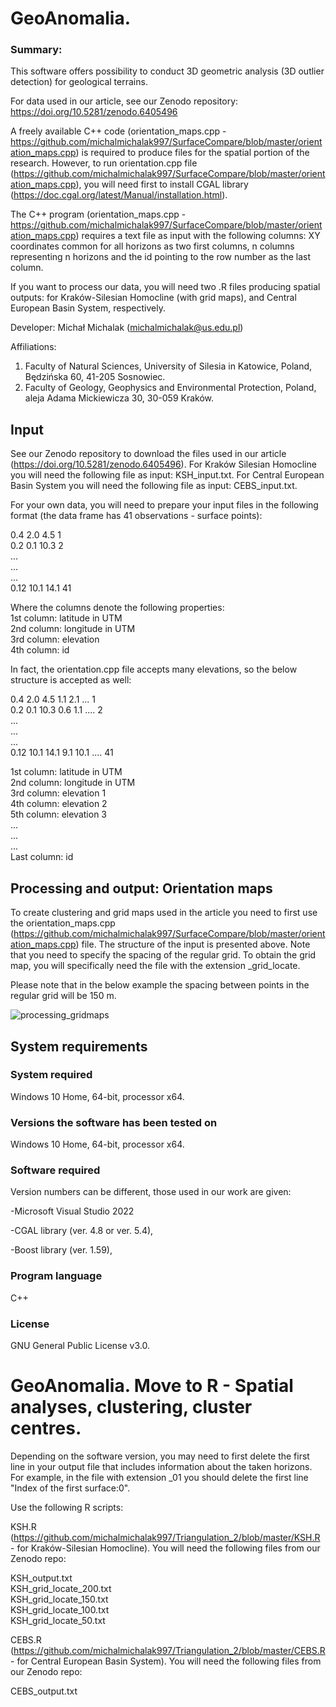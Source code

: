# GeoAnomalia. 

### Summary: 

This software offers possibility to conduct 3D geometric analysis (3D outlier detection) for geological terrains.

For data used in our article, see our Zenodo repository: https://doi.org/10.5281/zenodo.6405496

A freely available C++ code (orientation_maps.cpp - https://github.com/michalmichalak997/SurfaceCompare/blob/master/orientation_maps.cpp) is required to produce files for the spatial portion of the research.
However, to run orientation.cpp file (https://github.com/michalmichalak997/SurfaceCompare/blob/master/orientation_maps.cpp), 
you will need first to install CGAL library (https://doc.cgal.org/latest/Manual/installation.html).

The C++ program (orientation_maps.cpp - https://github.com/michalmichalak997/SurfaceCompare/blob/master/orientation_maps.cpp) requires a text file as input with the following columns: 
XY coordinates common for all horizons as two first columns, n columns representing n horizons and the id pointing to the row number as the last column. 

If you want to process our data, you will need two .R files producing spatial outputs: for Kraków-Silesian Homocline (with grid maps), and Central European Basin System, respectively. 

Developer: Michał Michalak (michalmichalak@us.edu.pl)

Affiliations: 
1) Faculty of Natural Sciences, University of Silesia in Katowice, Poland, Będzińska 60, 41-205 Sosnowiec.
2) Faculty of Geology, Geophysics and Environmental Protection, Poland, aleja Adama Mickiewicza 30, 30-059 Kraków.


## Input

See our Zenodo repository to download the files used in our article (https://doi.org/10.5281/zenodo.6405496).
For Kraków Silesian Homocline you will need the following file as input: KSH_input.txt.
For Central European Basin System you will need the following file as input: CEBS_input.txt.

For your own data, you will need to prepare your input files in the following format (the data frame has 41 observations - surface points):  

0.4 2.0 4.5 1  
0.2 0.1 10.3 2  
...  
...  
...  
0.12 10.1 14.1 41  

Where the columns denote the following properties:  
1st column: latitude in UTM  
2nd column: longitude in UTM  
3rd column: elevation  
4th column: id  

In fact, the orientation.cpp file accepts many elevations, so the below structure is accepted as well:  

0.4 2.0 4.5 1.1 2.1 ... 1  
0.2 0.1 10.3 0.6 1.1 .... 2  
...  
...  
...  
0.12 10.1 14.1 9.1 10.1 .... 41  


1st column: latitude in UTM  
2nd column: longitude in UTM  
3rd column: elevation 1  
4th column: elevation 2  
5th column: elevation 3  
...  
...  
...  
Last column: id  



## Processing and output: Orientation maps

To create clustering and grid maps used in the article you need to first use the orientation_maps.cpp (https://github.com/michalmichalak997/SurfaceCompare/blob/master/orientation_maps.cpp) file. The structure of the input is presented above. 
Note that you need to specify the spacing of the regular grid. 
To obtain the grid map, you will specifically need the file with the extension _grid_locate.

Please note that in the below example the spacing between points in the regular grid will be 150 m.

![processing_gridmaps](https://user-images.githubusercontent.com/28152295/161153466-fa068793-141a-46d4-939c-a58914b2d853.png)

## System requirements

### System required

Windows 10 Home, 64-bit, processor x64.

### Versions the software has been tested on

Windows 10 Home, 64-bit, processor x64.

### Software required 

Version numbers can be different, those used in our work are given: 

  -Microsoft Visual Studio 2022 
  
  -CGAL library (ver. 4.8 or ver. 5.4),
  
  -Boost library (ver. 1.59), 
  
  
### Program language

C++

### License

GNU General Public License v3.0.


# GeoAnomalia. Move to R - Spatial analyses, clustering, cluster centres.

Depending on the software version, you may need to first delete the first line in your output file that includes information about the taken horizons. 
For example, in the file with extension _01 you should delete the first line "Index of the first surface:0".

Use the following R scripts:

KSH.R (https://github.com/michalmichalak997/Triangulation_2/blob/master/KSH.R - for Kraków-Silesian Homocline). You will need the following files from our Zenodo repo:  

KSH_output.txt  
KSH_grid_locate_200.txt  
KSH_grid_locate_150.txt  
KSH_grid_locate_100.txt  
KSH_grid_locate_50.txt  

CEBS.R (https://github.com/michalmichalak997/Triangulation_2/blob/master/CEBS.R - for Central European Basin System). You will need the following files from our Zenodo repo:  

CEBS_output.txt


